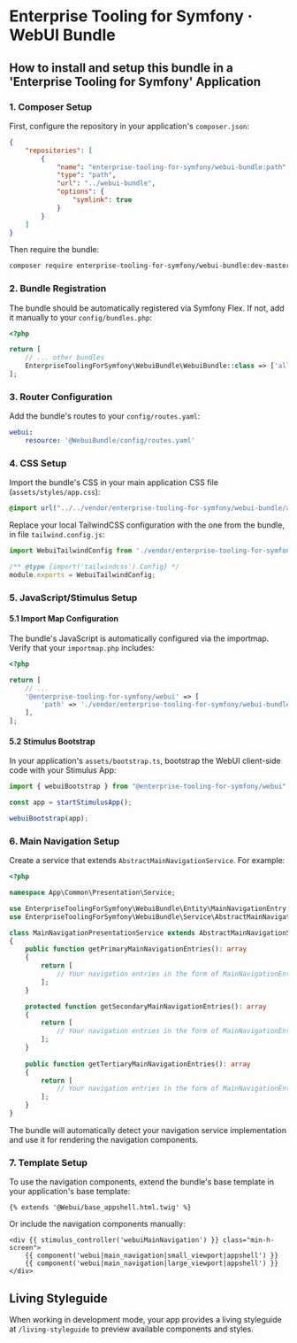 # Enterprise Tooling for Symfony · WebUI Bundle

## How to install and setup this bundle in a 'Enterprise Tooling for Symfony' Application

### 1. Composer Setup

First, configure the repository in your application's `composer.json`:

```json
{
    "repositories": [
        {
            "name": "enterprise-tooling-for-symfony/webui-bundle:path",
            "type": "path",
            "url": "../webui-bundle",
            "options": {
                "symlink": true
            }
        }
    ]
}
```

Then require the bundle:

```bash
composer require enterprise-tooling-for-symfony/webui-bundle:dev-master
```


### 2. Bundle Registration

The bundle should be automatically registered via Symfony Flex. If not, add it manually to your `config/bundles.php`:

```php
<?php

return [
    // ... other bundles
    EnterpriseToolingForSymfony\WebuiBundle\WebuiBundle::class => ['all' => true],
];
```


### 3. Router Configuration

Add the bundle's routes to your `config/routes.yaml`:

```yaml
webui:
    resource: '@WebuiBundle/config/routes.yaml'
```


### 4. CSS Setup

Import the bundle's CSS in your main application CSS file (`assets/styles/app.css`):

```css
@import url("../../vendor/enterprise-tooling-for-symfony/webui-bundle/assets/styles/webui.css");
```

Replace your local TailwindCSS configuration with the one from the bundle, in file `tailwind.config.js`:

```javascript
import WebuiTailwindConfig from './vendor/enterprise-tooling-for-symfony/webui-bundle/tailwind.config.js';

/** @type {import('tailwindcss').Config} */
module.exports = WebuiTailwindConfig;
```


### 5. JavaScript/Stimulus Setup

#### 5.1 Import Map Configuration

The bundle's JavaScript is automatically configured via the importmap. Verify that your `importmap.php` includes:

```php
<?php

return [
    // ...
    '@enterprise-tooling-for-symfony/webui' => [
        'path' => './vendor/enterprise-tooling-for-symfony/webui-bundle/assets/index.js',
    ],
];
```


#### 5.2 Stimulus Bootstrap

In your application's `assets/bootstrap.ts`, bootstrap the WebUI client-side code with your Stimulus App:

```typescript
import { webuiBootstrap } from "@enterprise-tooling-for-symfony/webui";

const app = startStimulusApp();

webuiBootstrap(app);
```



### 6. Main Navigation Setup

Create a service that extends `AbstractMainNavigationService`. For example:

```php
<?php

namespace App\Common\Presentation\Service;

use EnterpriseToolingForSymfony\WebuiBundle\Entity\MainNavigationEntry;
use EnterpriseToolingForSymfony\WebuiBundle\Service\AbstractMainNavigationService;

class MainNavigationPresentationService extends AbstractMainNavigationService
{
    public function getPrimaryMainNavigationEntries(): array
    {
        return [
            // Your navigation entries in the form of MainNavigationEntry objects
        ];
    }

    protected function getSecondaryMainNavigationEntries(): array
    {
        return [
            // Your navigation entries in the form of MainNavigationEntry objects
        ];
    }
    
    public function getTertiaryMainNavigationEntries(): array
    {
        return [
            // Your navigation entries in the form of MainNavigationEntry objects
        ];
    }
}
```

The bundle will automatically detect your navigation service implementation and use it for rendering the navigation components.


### 7. Template Setup

To use the navigation components, extend the bundle's base template in your application's base template:

```twig
{% extends '@Webui/base_appshell.html.twig' %}
```

Or include the navigation components manually:

```twig
<div {{ stimulus_controller('webuiMainNavigation') }} class="min-h-screen">
    {{ component('webui|main_navigation|small_viewport|appshell') }}
    {{ component('webui|main_navigation|large_viewport|appshell') }}
</div>
```


## Living Styleguide

When working in development mode, your app provides a living styleguide at `/living-styleguide` to preview available components and styles.

